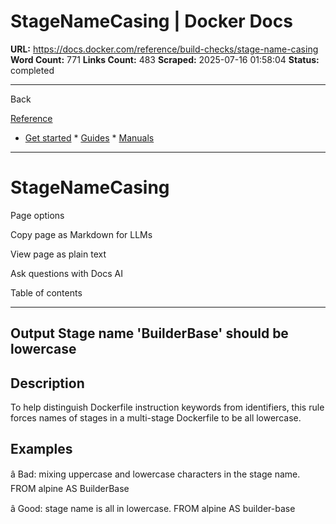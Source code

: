 # StageNameCasing | Docker Docs

**URL:** https://docs.docker.com/reference/build-checks/stage-name-casing
**Word Count:** 771
**Links Count:** 483
**Scraped:** 2025-07-16 01:58:04
**Status:** completed

---

Back

[Reference](https://docs.docker.com/reference/)

  * [Get started](https://docs.docker.com/get-started/)   * [Guides](https://docs.docker.com/guides/)   * [Manuals](https://docs.docker.com/manuals/)

* * *

# StageNameCasing

Page options

Copy page as Markdown for LLMs

View page as plain text

Ask questions with Docs AI

Table of contents

* * *

## Output               Stage name 'BuilderBase' should be lowercase

## Description

To help distinguish Dockerfile instruction keywords from identifiers, this rule forces names of stages in a multi-stage Dockerfile to be all lowercase.

## Examples

â Bad: mixing uppercase and lowercase characters in the stage name.               FROM alpine AS BuilderBase

â Good: stage name is all in lowercase.               FROM alpine AS builder-base